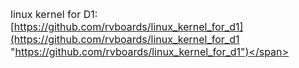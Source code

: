<span style="font-size:16px;">linux kernel for D1:[https://github.com/rvboards/linux_kernel_for_d1](https://github.com/rvboards/linux_kernel_for_d1 "https://github.com/rvboards/linux_kernel_for_d1")</span>
